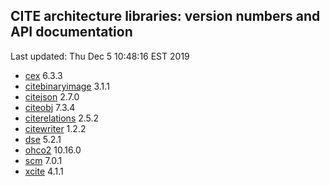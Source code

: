 ## CITE architecture libraries: version numbers and API documentation

Last updated: Thu Dec  5 10:48:16 EST 2019




  - [cex](cex/api/edu/holycross/shot/cex/index.html) 6.3.3
  - [citebinaryimage](citebinaryimage/api/edu/holycross/shot/citebinaryimage/index.html) 3.1.1
  - [citejson](CITE-JSON/api/edu/holycross/shot/citejson/index.html) 2.7.0
  - [citeobj](citeobj/api/edu/holycross/shot/citeobj/index.html) 7.3.4
  - [citerelations](citerelations/api/edu/holycross/shot/citerelation/index.html) 2.5.2
  - [citewriter](citewriter/api/edu/furman/classics/citewriter/index.html) 1.2.2
  - [dse](dse/api/edu/holycross/shot/dse/index.html) 5.2.1
  - [ohco2](ohco2/api/edu/holycross/shot/ohco2/index.html) 10.16.0
  - [scm](scm/api/edu/holycross/shot/scm/index.html) 7.0.1
  - [xcite](xcite/api/edu/holycross/shot/cite/index.html) 4.1.1
